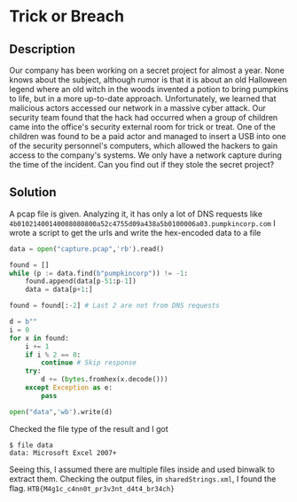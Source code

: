 # Trick or Breach

## Description

Our company has been working on a secret project for almost a year. None knows about the subject, although rumor is that it is about an old Halloween legend where an old witch in the woods invented a potion to bring pumpkins to life, but in a more up-to-date approach. Unfortunately, we learned that malicious actors accessed our network in a massive cyber attack. Our security team found that the hack had occurred when a group of children came into the office's security external room for trick or treat. One of the children was found to be a paid actor and managed to insert a USB into one of the security personnel's computers, which allowed the hackers to gain access to the company's systems. We only have a network capture during the time of the incident. Can you find out if they stole the secret project?

## Solution

A pcap file is given. Analyzing it, it has only a lot of DNS requests like `4b01021400140008080800a52c4755d09a438a5b0100006a03.pumpkincorp.com`
I wrote a script to get the urls and write the hex-encoded data to a file
```python
data = open("capture.pcap",'rb').read()

found = []
while (p := data.find(b"pumpkincorp")) != -1:
    found.append(data[p-51:p-1])
    data = data[p+1:]

found = found[:-2] # Last 2 are not from DNS requests

d = b""
i = 0
for x in found:
    i += 1
    if i % 2 == 0:
        continue # Skip response
    try:
        d += (bytes.fromhex(x.decode()))
    except Exception as e:
        pass

open("data",'wb').write(d)
```

Checked the file type of the result and I got 
```
$ file data
data: Microsoft Excel 2007+
```

Seeing this, I assumed there are multiple files inside and used binwalk to extract them. Checking the output files, in `sharedStrings.xml`, I found the flag.
`HTB{M4g1c_c4nn0t_pr3v3nt_d4t4_br34ch}`
